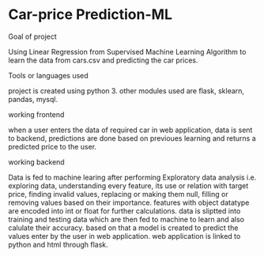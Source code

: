 # Car-price Prediction-ML

Goal of project
  
  Using Linear Regression from Supervised Machine Learning Algorithm to learn the data from cars.csv and predicting the car prices.

Tools or languages used

  project is created using python 3. other modules used are flask, sklearn, pandas, mysql.
  
working frontend

  when a user enters the data of required car in web application, data is sent to backend, predictions are done based on previoues learning 
  and returns a predicted price to the user.
  
working backend

  Data is fed to machine learing after performing Exploratory data analysis i.e. exploring data, understanding every feature, its use or relation with target price,
  finding invalid values, replacing or making them null, filling or removing values based on their importance.
  features with object datatype are encoded into int or float for further calculations.
  data is sliptted into training and testing data which are then fed to machine to learn and also calulate their accuracy.
  based on that a model is created to predict the values enter by the user in web application.
  web application is linked to python and html through flask.
  
